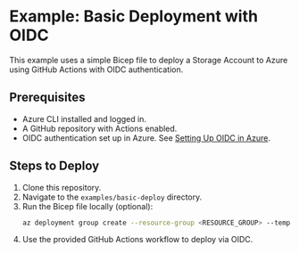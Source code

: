 # Example: Basic Deployment with OIDC

This example uses a simple Bicep file to deploy a Storage Account to Azure using GitHub Actions with OIDC authentication.

## Prerequisites
- Azure CLI installed and logged in.
- A GitHub repository with Actions enabled.
- OIDC authentication set up in Azure. See [Setting Up OIDC in Azure](../../docs/setup-azure.md).

## Steps to Deploy
1. Clone this repository.
2. Navigate to the `examples/basic-deploy` directory.
3. Run the Bicep file locally (optional):
   ```bash
   az deployment group create --resource-group <RESOURCE_GROUP> --template-file main.bicep
   ```
4. Use the provided GitHub Actions workflow to deploy via OIDC.